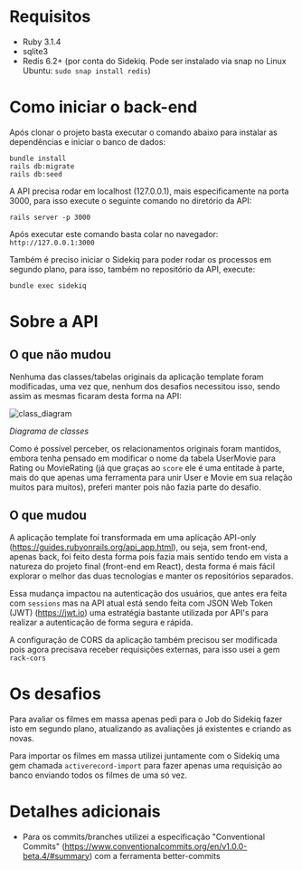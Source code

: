 # Requisitos

- Ruby 3.1.4
- sqlite3
- Redis 6.2+ (por conta do Sidekiq. Pode ser instalado via snap no Linux Ubuntu: `sudo snap install redis`)

# Como iniciar o back-end

Após clonar o projeto basta executar o comando abaixo para instalar as dependências e iniciar o banco de dados:

```
bundle install
rails db:migrate
rails db:seed
```

A API precisa rodar em localhost (127.0.0.1), mais especificamente na porta 3000, para isso execute o seguinte comando no diretório da API:

```
rails server -p 3000
```

Após executar este comando basta colar no navegador: `http://127.0.0.1:3000`

Também é preciso iniciar o Sidekiq para poder rodar os processos em segundo plano, para isso, também no repositório da API, execute:

```
bundle exec sidekiq
```

# Sobre a API

## O que não mudou

Nenhuma das classes/tabelas originais da aplicação template foram modificadas, uma vez que, nenhum dos desafios necessitou isso, sendo assim as mesmas ficaram desta forma na API:

![class_diagram](https://github.com/samuelfilipefaria/desafio-full-stack-oxeanbits-back-end/assets/102987906/de68b21d-8153-4193-bf53-5cb0e1cbcf41)

*Diagrama de classes*

Como é possível perceber, os relacionamentos originais foram mantidos, embora tenha pensado em modificar o nome da tabela UserMovie para Rating ou MovieRating (já que graças ao `score` ele é uma entitade à parte, mais do que apenas uma ferramenta para unir User e Movie em sua relação muitos para muitos), preferi manter pois não fazia parte do desafio.

## O que mudou

A aplicação template foi transformada em uma aplicação API-only (https://guides.rubyonrails.org/api_app.html), ou seja, sem front-end, apenas back, foi feito desta forma pois fazia mais sentido tendo em vista a natureza do projeto final (front-end em React), desta forma é mais fácil explorar o melhor das duas tecnologias e manter os repositórios separados.

Essa mudança impactou na autenticação dos usuários, que antes era feita com `sessions` mas na API atual está sendo feita com JSON Web Token (JWT) (https://jwt.io) uma estratégia bastante utilizada por API's para realizar a autenticação de forma segura e rápida.

A configuração de CORS da aplicação também precisou ser modificada pois agora precisava receber requisições externas, para isso usei a gem `rack-cors`

# Os desafios

Para avaliar os filmes em massa apenas pedi para o Job do Sidekiq fazer isto em segundo plano, atualizando as avaliações já existentes e criando as novas.

Para importar os filmes em massa utilizei juntamente com o Sidekiq uma gem chamada `activerecord-import` para fazer apenas uma requisição ao banco enviando todos os filmes de uma só vez.

# Detalhes adicionais

- Para os commits/branches utilizei a especificação "Conventional Commits" (https://www.conventionalcommits.org/en/v1.0.0-beta.4/#summary) com a ferramenta better-commits
